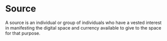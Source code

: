 # Source
A source is an individual or group of individuals who have a vested interest in manifesting the digital space and currency available to give to the space for that purpose.